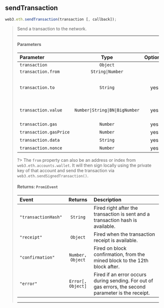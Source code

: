 ## sendTransaction 
```js
web3.eth.sendTransaction(transaction [, callback]);
```
> Send a transaction to the network.
>
> <hr>
>
> #### Parameters
> | Parameter | Type | Optional | Default | Description |
> |:-|:-:|:-:|:-:|:-|
> | `transaction` | `Object` |  |  |  |
> | `transaction.from` | `String\|Number` |  | `defaultAccount` |  |
> | `transaction.to` | `String` | yes |  | Leave `undefined` for contract deployment. |
> | `transaction.value` | `Number\|String\|BN\|BigNumber` | yes |  | Value to include, in wei. |
> | `transaction.gas` | `Number` | yes |  |  |
> | `transaction.gasPrice` | `Number` | yes |  |  |
> | `transaction.data` | `String` | yes |  |  |
> | `transaction.nonce` | `Number` | yes |  |  |
>
>
> ?> The `from` property can also be an address or index from `web3.eth.accounts.wallet`.
> It will then sign locally using the private key of that account and send the transaction via `web3.eth.sendSignedTransaction()`.
>
> #### Returns: `PromiEvent`
> | Event | Returns | Description |
> |:-|:-:|:-|
> | `"transactionHash"` | `String` | Fired right after the transaction is sent and a transaction hash is available. |
> | `"receipt"` | `Object` | Fired when the transaction receipt is available. |
> | `"confirmation"` | `Number, Object` | Fired on block confirmation, from the mined block to the 12th block after. |
> | `"error"` | `Error[, Object]` | Fired if an error occurs during sending. For out of gas errors, the second parameter is the receipt. |
>
> <hr>
